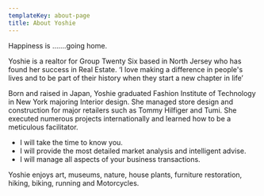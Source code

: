 ```yaml
---
templateKey: about-page
title: About Yoshie
---
```

Happiness is …….going home.

Yoshie is a realtor for Group Twenty Six based in North Jersey who has found her success in Real Estate.  ‘I love making a difference in people's lives and to be part of their history when they start a new chapter in life’ 

Born and raised in Japan, Yoshie graduated Fashion Institute of Technology in New York majoring Interior design.  She managed store design and construction for major retailers such as Tommy Hilfiger and Tumi.  She executed numerous projects internationally and learned how to be a meticulous facilitator.

* I will take the time to know you.   
* I will provide the most detailed market analysis and intelligent advise.
* I will manage all aspects of your business transactions.

Yoshie enjoys art, museums, nature, house plants, furniture restoration, hiking, biking, running and Motorcycles.
